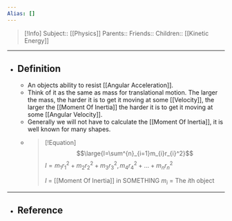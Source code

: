 ```yaml
---
Alias: []
---
```

> [!Info]
> Subject:: [[Physics]]
> Parents:: 
> Friends:: 
> Children:: [[Kinetic Energy]]
---
- ## Definition
	- An objects ability to resist [[Angular Acceleration]].
	- Think of it as the same as mass for translational motion. The larger the mass, the harder it is to get it moving at some [[Velocity]], the larger the [[Moment Of Inertia]] the harder it is to get it moving at some [[Angular Velocity]].
	- Generally we will not have to calculate the [[Moment Of Inertia]], it is well known for many shapes.
	- > [!Equation]
	  > $$\large{I=\sum^{n}_{i=1}m_{i}r_{i}^2}$$
	  > $I=m_{1}r_{1}^2+m_{2}r_{2}^2+m_{3}r_{3}^2,m_{4}r_{4}^2+\dots+m_{n}r_{n}^2$
	  > 
	  > $I$ = [[Moment Of Inertia]] in SOMETHING
	  > $m_{i}$ = The $i$th object
---
- ## Reference